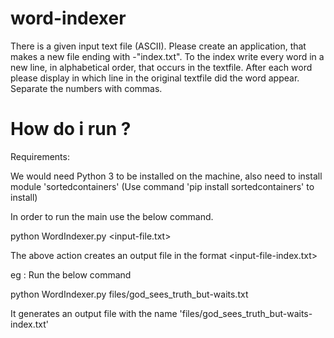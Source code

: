 # word-indexer
There is a given input text file (ASCII). Please create an application, that makes a new file ending with -"index.txt". To the index write every word in a new line, in alphabetical order, that occurs in the textfile. After each word please display in which line in the original textfile did the word appear. Separate the numbers with commas. 


# How do i run ?

Requirements:

We would need Python 3 to be installed on the machine, also need to install module 'sortedcontainers' (Use command 'pip install sortedcontainers' to install) 

In order to run the main use the below command.

python WordIndexer.py <input-file.txt>

The above action creates an output file in the format <input-file-index.txt>

eg :  Run the below command

python WordIndexer.py files/god_sees_truth_but-waits.txt

It generates an output file with the name 'files/god_sees_truth_but-waits-index.txt'

